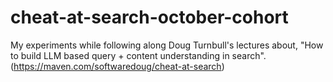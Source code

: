 # cheat-at-search-october-cohort
My experiments while following along Doug Turnbull's lectures about, "How to build LLM based query + content understanding in search". (https://maven.com/softwaredoug/cheat-at-search)
